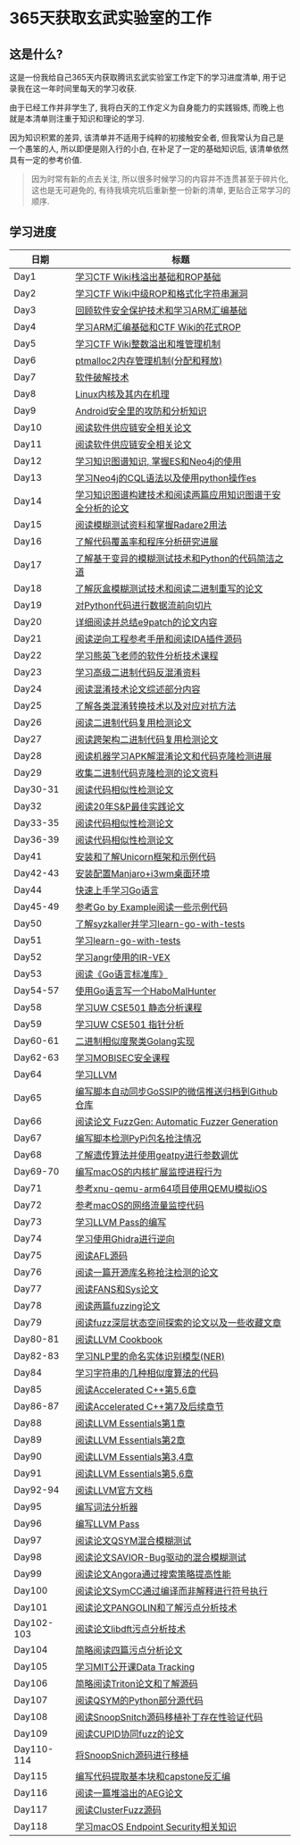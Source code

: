 # 365天获取玄武实验室的工作

## 这是什么? 

这是一份我给自己365天内获取腾讯玄武实验室工作定下的学习进度清单, 用于记录我在这一年时间里每天的学习收获. 

由于已经工作并非学生了, 我将白天的工作定义为自身能力的实践锻炼, 而晚上也就是本清单则注重于知识和理论的学习.

因为知识积累的差异, 该清单并不适用于纯粹的初接触安全者, 但我常认为自己是一个愚笨的人, 所以即便是刚入行的小白, 在补足了一定的基础知识后, 该清单依然具有一定的参考价值. 

> 因为时常有新的点去关注, 所以很多时候学习的内容并不连贯甚至于碎片化, 这也是无可避免的, 有待我填完坑后重新整一份新的清单, 更贴合正常学习的顺序.

## 学习进度

| 日期       | 标题                                                                            |
| ---------- | ------------------------------------------------------------------------------- |
| Day1       | [学习CTF Wiki栈溢出基础和ROP基础 ](./weeks/week1.md)                            |
| Day2       | [学习CTF Wiki中级ROP和格式化字符串漏洞 ](./weeks/week1.md)                      |
| Day3       | [回顾软件安全保护技术和学习ARM汇编基础 ](./weeks/week1.md)                      |
| Day4       | [学习ARM汇编基础和CTF Wiki的花式ROP ](./weeks/week1.md)                         |
| Day5       | [学习CTF Wiki整数溢出和堆管理机制 ](./weeks/week1.md)                           |
| Day6       | [ptmalloc2内存管理机制(分配和释放)](./weeks/week1.md)                           |
| Day7       | [软件破解技术 ](./weeks/week1.md)                                               |
| Day8       | [Linux内核及其内在机理 ](./weeks/week2.md)                                      |
| Day9       | [Android安全里的攻防和分析知识 ](./weeks/week2.md)                              |
| Day10      | [阅读软件供应链安全相关论文 ](./weeks/week2.md)                                 |
| Day11      | [阅读软件供应链安全相关论文 ](./weeks/week2.md)                                 |
| Day12      | [学习知识图谱知识, 掌握ES和Neo4j的使用 ](./weeks/week2.md)                      |
| Day13      | [学习Neo4j的CQL语法以及使用python操作es ](./weeks/week2.md)                     |
| Day14      | [学习知识图谱构建技术和阅读两篇应用知识图谱于安全分析的论文 ](./weeks/week2.md) |
| Day15      | [阅读模糊测试资料和掌握Radare2用法 ](./weeks/week3.md)                          |
| Day16      | [了解代码覆盖率和程序分析研究进展 ](./weeks/week3.md)                           |
| Day17      | [了解基于变异的模糊测试技术和Python的代码简洁之道 ](./weeks/week3.md)           |
| Day18      | [了解灰盒模糊测试技术和阅读二进制重写的论文 ](./weeks/week3.md)                 |
| Day19      | [对Python代码进行数据流前向切片 ](./weeks/week3.md)                             |
| Day20      | [详细阅读并总结e9patch的论文内容 ](./weeks/week3.md)                            |
| Day21      | [阅读逆向工程参考手册和阅读IDA插件源码 ](./weeks/week3.md)                      |
| Day22      | [学习熊英飞老师的软件分析技术课程 ](./weeks/week4.md)                           |
| Day23      | [学习高级二进制代码反混淆资料 ](./weeks/week4.md)                               |
| Day24      | [阅读混淆技术论文综述部分内容 ](./weeks/week4.md)                               |
| Day25      | [了解各类混淆转换技术以及对应对抗方法 ](./weeks/week4.md)                       |
| Day26      | [阅读二进制代码复用检测论文 ](./weeks/week4.md)                                 |
| Day27      | [阅读跨架构二进制代码复用检测论文 ](./weeks/week4.md)                           |
| Day28      | [阅读机器学习APK解混淆论文和代码克隆检测进展 ](./weeks/week4.md)                |
| Day29      | [收集二进制代码克隆检测的论文资料 ](./weeks/week5.md)                           |
| Day30-31   | [阅读代码相似性检测论文 ](./weeks/week5.md)                                     |
| Day32      | [阅读20年S&P最佳实践论文 ](./weeks/week5.md)                                    |
| Day33-35   | [阅读代码相似性检测论文 ](./weeks/week5.md)                                     |
| Day36-39   | [阅读代码相似性检测论文 ](./weeks/week6.md)                                     |
| Day41      | [安装和了解Unicorn框架和示例代码 ](./weeks/week6.md)                            |
| Day42-43   | [安装配置Manjaro+i3wm桌面环境 ](./weeks/week6.md)                               |
| Day44      | [快速上手学习Go语言 ](./weeks/week7.md)                                         |
| Day45-49   | [参考Go by Example阅读一些示例代码 ](./weeks/week7.md)                          |
| Day50      | [了解syzkaller并学习learn-go-with-tests ](./weeks/week8.md)                     |
| Day51      | [学习learn-go-with-tests ](./weeks/week8.md)                                    |
| Day52      | [学习angr使用的IR-VEX ](./weeks/week8.md)                                       |
| Day53      | [阅读《Go语言标准库》 ](./weeks/week8.md)                                       |
| Day54-57   | [使用Go语言写一个HaboMalHunter ](./weeks/week8.md)                              |
| Day58      | [学习UW CSE501 静态分析课程 ](./weeks/week9.md)                                 |
| Day59      | [学习UW CSE501 指针分析 ](./weeks/week9.md)                                     |
| Day60-61   | [二进制相似度聚类Golang实现 ](./weeks/week9.md)                                 |
| Day62-63   | [学习MOBISEC安全课程 ](./weeks/week9.md)                                        |
| Day64      | [学习LLVM ](./weeks/week10.md)                                                  |
| Day65      | [编写脚本自动同步GoSSIP的微信推送归档到Github仓库 ](./weeks/week10.md)          |
| Day66      | [阅读论文 FuzzGen: Automatic Fuzzer Generation ](./weeks/week10.md)             |
| Day67      | [编写脚本检测PyPi包名抢注情况 ](./weeks/week10.md)                              |
| Day68      | [了解遗传算法并使用geatpy进行参数调优 ](./weeks/week10.md)                      |
| Day69-70   | [编写macOS的内核扩展监控进程行为 ](./weeks/week10.md)                           |
| Day71      | [参考xnu-qemu-arm64项目使用QEMU模拟iOS ](./weeks/week11.md)                     |
| Day72      | [参考macOS的网络流量监控代码 ](./weeks/week11.md)                               |
| Day73      | [学习LLVM Pass的编写 ](./weeks/week11.md)                                       |
| Day74      | [学习使用Ghidra进行逆向 ](./weeks/week11.md)                                    |
| Day75      | [阅读AFL源码 ](./weeks/week11.md)                                               |
| Day76      | [阅读一篇开源库名称抢注检测的论文 ](./weeks/week11.md)                          |
| Day77      | [阅读FANS和Sys论文 ](./weeks/week11.md)                                         |
| Day78      | [阅读两篇fuzzing论文 ](./weeks/week12.md)                                       |
| Day79      | [阅读fuzz深层状态空间探索的论文以及一些收藏文章 ](./weeks/week12.md)            |
| Day80-81   | [阅读LLVM Cookbook ](./weeks/week12.md)                                         |
| Day82-83   | [学习NLP里的命名实体识别模型(NER)](./weeks/week12.md)                           |
| Day84      | [学习字符串的几种相似度算法的代码 ](./weeks/week12.md)                          |
| Day85      | [阅读Accelerated C++第5,6章 ](./weeks/week13.md)                                |
| Day86-87   | [阅读Accelerated C++第7及后续章节 ](./weeks/week13.md)                          |
| Day88      | [阅读LLVM Essentials第1章 ](./weeks/week13.md)                                  |
| Day89      | [阅读LLVM Essentials第2章 ](./weeks/week13.md)                                  |
| Day90      | [阅读LLVM Essentials第3,4章 ](./weeks/week13.md)                                |
| Day91      | [阅读LLVM Essentials第5,6章 ](./weeks/week13.md)                                |
| Day92-94   | [阅读LLVM官方文档 ](./weeks/week14.md)                                          |
| Day95      | [编写词法分析器 ](./weeks/week14.md)                                            |
| Day96      | [编写LLVM Pass ](./weeks/week14.md)                                             |
| Day97      | [阅读论文QSYM混合模糊测试 ](./weeks/week14.md)                                  |
| Day98      | [阅读论文SAVIOR-Bug驱动的混合模糊测试 ](./weeks/week14.md)                      |
| Day99      | [阅读论文Angora通过搜索策略提高性能 ](./weeks/week15.md)                        |
| Day100     | [阅读论文SymCC通过编译而非解释进行符号执行 ](./weeks/week15.md)                 |
| Day101     | [阅读论文PANGOLIN和了解污点分析技术 ](./weeks/week15.md)                        |
| Day102-103 | [阅读论文libdft污点分析技术 ](./weeks/week15.md)                                |
| Day104     | [简略阅读四篇污点分析论文 ](./weeks/week15.md)                                  |
| Day105     | [学习MIT公开课Data Tracking ](./weeks/week15.md)                                |
| Day106     | [简略阅读Triton论文和了解源码 ](./weeks/week16.md)                              |
| Day107     | [阅读QSYM的Python部分源代码 ](./weeks/week16.md)                                |
| Day108     | [阅读SnoopSnitch源码移植补丁存在性验证代码 ](./weeks/week16.md)                 |
| Day109     | [阅读CUPID协同fuzz的论文 ](./weeks/week16.md)                                   |
| Day110-114 | [将SnoopSnich源码进行移植 ](./weeks/week16.md)                                  |
| Day115     | [编写代码提取基本块和capstone反汇编 ](./weeks/week17.md)                        |
| Day116     | [阅读一篇堆溢出的AEG论文 ](./weeks/week17.md)                                   |
| Day117     | [阅读ClusterFuzz源码](./weeks/week17.md)                                        |
| Day118     | [学习macOS Endpoint Security相关知识](./weeks/week17.md)                        |
